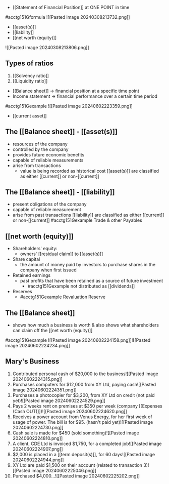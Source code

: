 - [[Statement of Financial Position]] at ONE POINT in time

#acctg151Gformula
![[Pasted image 20240308213732.png]]
- [[asset(s)]]
- [[liability]]
- [[net worth (equity)]]

![[Pasted image 20240308213806.png]]
## Types of ratios
1. [[Solvency ratio]]
2. [[Liquidity ratio]]

- [[Balance sheet]] $\rightarrow$ financial position at a specific time point
- Income statement $\rightarrow$ financial performance over a certain time period

#acctg151Gexample ![[Pasted image 20240602223359.png]]
- [[current asset]]
## The [[Balance sheet]] - [[asset(s)]]
- resources of the company
- controlled by the company
- provides future economic benefits
- capable of reliable measurements
- arise from transactions
	- value is being recorded as historical cost
[[asset(s)]] are classified as either [[current]] or non-[[current]]
## The [[Balance sheet]] - [[liability]]
- present obligations of the company
- capable of reliable measurement
- arise from past transactions
[[liability]] are classified as either [[current]] or non-[[current]]
#acctg151Gexample Trade & other Payables
## [[net worth (equity)]]
- Shareholders' equity:
	- owners' [[residual claim]] to [[asset(s)]]
- Share capital
	- the amount of money paid by investors to purchase shares in the company when first issued
- Retained earnings
	- past profits that have been retained as a source of future investment
		- #acctg151Gexample not distributed as [[dividends]]
- Reserves
	- #acctg151Gexample Revaluation Reserve
## The [[Balance sheet]]
- shows how much a business is worth & also shows what shareholders can claim off the [[net worth (equity)]]

#acctg151Gexample ![[Pasted image 20240602224158.png]]![[Pasted image 20240602224234.png]]
## Mary's Business
1. Contributed personal cash of $20,000 to the business![[Pasted image 20240602224315.png]]
2. Purchases computers for $12,000 from XY Ltd, paying cash![[Pasted image 20240602224351.png]]
3. Purchases a photocopier for $3,200, from XY Ltd on credit (not paid yet)![[Pasted image 20240602224529.png]]
4. Pays 2 weeks rent on premises at $350 per week (company [[Expenses (Cash OUT)]])![[Pasted image 20240602224620.png]]
5. Receives a power account from Venus Energy, for her first week of usage of power. The bill is for $95. (hasn't paid yet)![[Pasted image 20240602224730.png]]
6. Cash sale is made for $450 (sold something)![[Pasted image 20240602224810.png]]
7. A client, CDE Ltd is invoiced $1,750, for a completed job![[Pasted image 20240602224907.png]]
8. $2,000 is placed in a [[term deposit(s)]], for 60 days![[Pasted image 20240602224944.png]]
9. XY Ltd are paid $1,500 on their account (related to transaction 3)![[Pasted image 20240602225046.png]]
10. Purchased $4,000...![[Pasted image 20240602225202.png]]